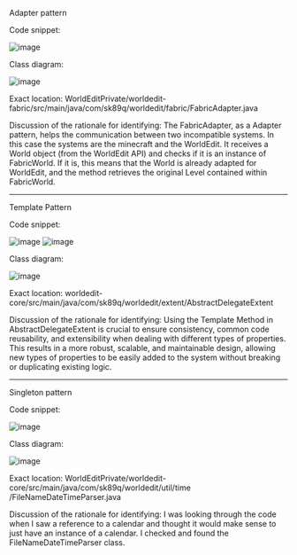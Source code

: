Adapter pattern

Code snippet:

![image](https://github.com/user-attachments/assets/8c6dbdd9-b65a-4225-a005-bf686bf079eb)

Class diagram:

![image](https://github.com/user-attachments/assets/7b881b8f-4df8-4f7f-897a-cdd71ad2c496)

Exact location: WorldEditPrivate/worldedit-fabric/src/main/java/com/sk89q/worldedit/fabric/FabricAdapter.java

Discussion of the rationale for identifying: The FabricAdapter, as a Adapter pattern, helps the communication between two incompatible systems. In this case the systems are the minecraft and the WorldEdit.
It receives a World object (from the WorldEdit API) and checks if it is an instance of FabricWorld. If it is, this means that the World is already adapted for WorldEdit, and the method retrieves the original Level contained within FabricWorld.

----------------------------------------------------------------------------------------------------
Template Pattern

Code snippet:

![image](https://github.com/user-attachments/assets/caddd645-56ee-4f6c-874e-bd34b4797c82)
![image](https://github.com/user-attachments/assets/87cdc318-b70c-4d76-946c-934c8b1e33f5)


Class diagram:

![image](https://github.com/user-attachments/assets/f1c05160-a26e-4554-aad6-57c90ddede17)


Exact location: worldedit-core/src/main/java/com/sk89q/worldedit/extent/AbstractDelegateExtent

Discussion of the rationale for identifying: Using the Template Method in AbstractDelegateExtent is crucial to ensure consistency, common code reusability, and extensibility when dealing with different types of properties. This results in a more robust, scalable, and maintainable design, allowing new types of properties to be easily added to the system without breaking or duplicating existing logic.


--------------------------------------------------------------------------------------------------------
Singleton pattern 

Code snippet:

![image](https://github.com/user-attachments/assets/e6b8741c-2437-4b47-9809-24b75c1eb4af)

Class diagram:

![image](https://github.com/user-attachments/assets/aeb4cb06-f75f-4f58-b30e-451f35664a98)

Exact location: WorldEditPrivate/worldedit-core/src/main/java/com/sk89q/worldedit/util/time
/FileNameDateTimeParser.java

Discussion of the rationale for identifying: I was looking through the code when I saw a reference to a calendar and thought it would make sense to just have an instance of a calendar. I checked and found the FileNameDateTimeParser class.


